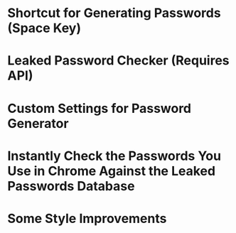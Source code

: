# Shortcut for Generating Passwords (Space Key)
# Leaked Password Checker (Requires API)
# Custom Settings for Password Generator
# Instantly Check the Passwords You Use in Chrome Against the Leaked Passwords Database
# Some Style Improvements